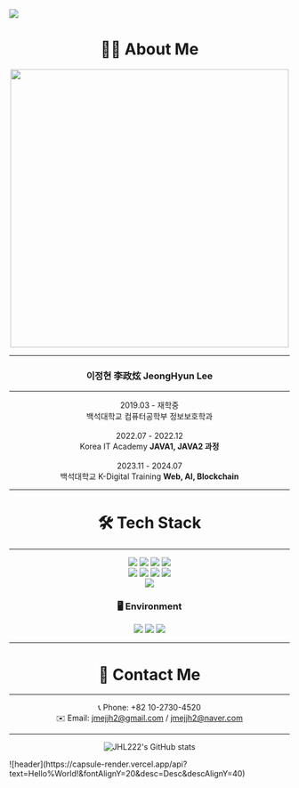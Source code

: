 <img src="https://capsule-render.vercel.app/api?type=waving&color=B897FF&height=200&section=header&text=Welcome&fontSize=70" />

<div align='center'>
  
# 🧑‍💻 About Me

<img src="https://github.com/JHL222/JHL222/assets/160108023/da860492-561d-4048-aa4a-a39a54e8c697"  width="500" height="500">

***


### 이정현 李政炫 JeongHyun Lee

***


2019.03 - 재학중</br>      백석대학교 컴퓨터공학부 정보보호학과 </br></br>
2022.07 - 2022.12</br>    Korea IT Academy **JAVA1, JAVA2 과정** </br></br>
2023.11 - 2024.07</br>   백석대학교 K-Digital Training **Web, AI, Blockchain**

***

# 🛠️ Tech Stack

***


<img src="https://img.shields.io/badge/REACT-61DAFB?style=flat-square&logo=REACT&logoColor=white"/>
<img src="https://img.shields.io/badge/HTML5-E34F26?style=flat-square&logo=HTML5&logoColor=white"/>
<img src="https://img.shields.io/badge/JavaScript-F7DF1E?style=flat-square&logo=javascript&logoColor=white"/>
<img src="https://img.shields.io/badge/CSS3-1572B6?style=flat-square&logo=css3&logoColor=white"/><br/>

<img src="https://img.shields.io/badge/Solidity-363636?style=flat-square&logo=Solidity&logoColor=white"/>
<img src="https://img.shields.io/badge/Go-00ADD8?style=flat-square&logo=Go&logoColor=white"/>
<img src="https://camo.githubusercontent.com/651a441f92da99114c85a890a1f1a427647576f4fb709affd31ae4ffb2d3cf70/68747470733a2f2f696d672e736869656c64732e696f2f62616467652f2d4a6176612d3246373142423f7374796c653d666c61742d737175617265266c6f676f3d4a415641266c6f676f436f6c6f723d303037333936266c6162656c436f6c6f723d323832383238"/>
<img src="https://img.shields.io/badge/MySQL-4479A1?style=flat-square&logo=Mysql&logoColor=white"/><br/>

<img src="https://img.shields.io/badge/Python-3776AB?style=flat-square&logo=Python&logoColor=white"/>

### 🖥️ Environment

<img src="https://img.shields.io/badge/Windows-0078D4?style=flat-square&logo=windows&logoColor=white"/>
<img src="https://img.shields.io/badge/MacOS-000000?style=flat-square&logo=apple&logoColor=white"/>
<img src="https://img.shields.io/badge/Linux-FCC624?style=flat-square&logo=linux&logoColor=black"/>

***

# 🤙 Contact Me

***

📞 Phone: +82 10-2730-4520<br/>
✉️ Email: jmejjh2@gmail.com / jmejjh2@naver.com

***

![JHL222's GitHub stats](https://github-readme-stats.vercel.app/api?username=JHL222&show_icons=true&theme=transparent)
<!---
JHL222/JHL222 is a ✨ special ✨ repository because its `README.md` (this file) appears on your GitHub profile.
You can click the Preview link to take a look at your changes.
--->

</div>
![header](https://capsule-render.vercel.app/api?text=Hello%World!&fontAlignY=20&desc=Desc&descAlignY=40)

